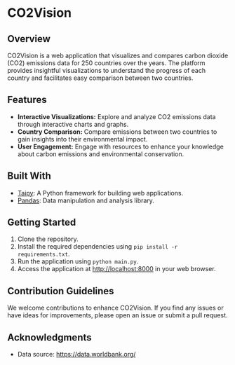 # CO2Vision

## Overview

CO2Vision is a web application that visualizes and compares carbon dioxide (CO2) emissions data for 250 countries over the years. The platform provides insightful visualizations to understand the progress of each country and facilitates easy comparison between two countries.

## Features

- **Interactive Visualizations:** Explore and analyze CO2 emissions data through interactive charts and graphs.
- **Country Comparison:** Compare emissions between two countries to gain insights into their environmental impact.
- **User Engagement:** Engage with resources to enhance your knowledge about carbon emissions and environmental conservation.

## Built With

- [Taipy](https://github.com/Taipy-Taipy/taipy): A Python framework for building web applications.
- [Pandas](https://pandas.pydata.org/): Data manipulation and analysis library.

## Getting Started

1. Clone the repository.
2. Install the required dependencies using `pip install -r requirements.txt`.
3. Run the application using `python main.py`.
4. Access the application at [http://localhost:8000](http://localhost:8000) in your web browser.

## Contribution Guidelines

We welcome contributions to enhance CO2Vision. If you find any issues or have ideas for improvements, please open an issue or submit a pull request.

## Acknowledgments

- Data source: https://data.worldbank.org/



